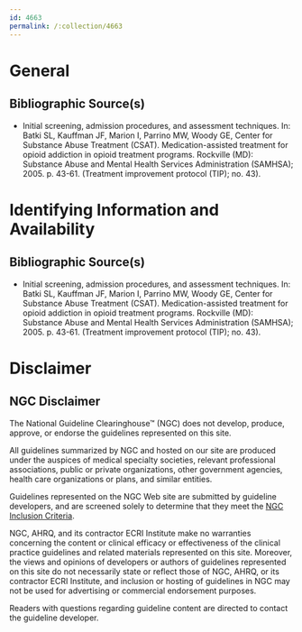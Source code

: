 ```yaml
---
id: 4663
permalink: /:collection/4663
---
```


# General

## Bibliographic Source(s)

- Initial screening, admission procedures, and assessment techniques. In: Batki SL, Kauffman JF, Marion I, Parrino MW, Woody GE, Center for Substance Abuse Treatment (CSAT). Medication-assisted treatment for opioid addiction in opioid treatment programs. Rockville (MD): Substance Abuse and Mental Health Services Administration (SAMHSA); 2005. p. 43-61. (Treatment improvement protocol (TIP); no. 43).

# Identifying Information and Availability

## Bibliographic Source(s)

- Initial screening, admission procedures, and assessment techniques. In: Batki SL, Kauffman JF, Marion I, Parrino MW, Woody GE, Center for Substance Abuse Treatment (CSAT). Medication-assisted treatment for opioid addiction in opioid treatment programs. Rockville (MD): Substance Abuse and Mental Health Services Administration (SAMHSA); 2005. p. 43-61. (Treatment improvement protocol (TIP); no. 43).

# Disclaimer

## NGC Disclaimer

The National Guideline Clearinghouse™ (NGC) does not develop, produce, approve, or endorse the guidelines represented on this site.

All guidelines summarized by NGC and hosted on our site are produced under the auspices of medical specialty societies, relevant professional associations, public or private organizations, other government agencies, health care organizations or plans, and similar entities.

Guidelines represented on the NGC Web site are submitted by guideline developers, and are screened solely to determine that they meet the [NGC Inclusion Criteria](/help-and-about/summaries/inclusion-criteria).

NGC, AHRQ, and its contractor ECRI Institute make no warranties concerning the content or clinical efficacy or effectiveness of the clinical practice guidelines and related materials represented on this site. Moreover, the views and opinions of developers or authors of guidelines represented on this site do not necessarily state or reflect those of NGC, AHRQ, or its contractor ECRI Institute, and inclusion or hosting of guidelines in NGC may not be used for advertising or commercial endorsement purposes.

Readers with questions regarding guideline content are directed to contact the guideline developer.

